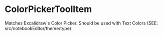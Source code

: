 # ColorPickerToolItem

Matches Excalidraw's Color Picker.
Should be used with Text Colors (SEE: src/notebookEditor/theme/type)